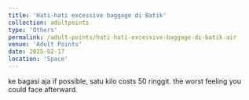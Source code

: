 ```yaml
---
title: 'Hati-hati excessive baggage di Batik'
collection: adultpoints
type: 'Others'
permalink: /adult-points/hati-hati-excessive-baggage-di-batik-air
venue: 'Adult Points'
date: 2025-02-17
location: 'Space'
---
```



ke bagasi aja if possible, satu kilo costs 50 ringgit. the worst feeling you could face afterward.
